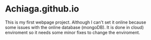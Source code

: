 # Achiaga.github.io

This is my first webpage project. Although I can't set it online because some issues with the online database (mongoDB). It is done in cloud) enviroment so it needs some minor fixes to change the enviroment.
